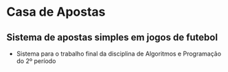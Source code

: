 # Casa de Apostas
## Sistema de apostas simples em jogos de futebol

- Sistema para o trabalho final da disciplina de Algoritmos e Programação do 2º período
